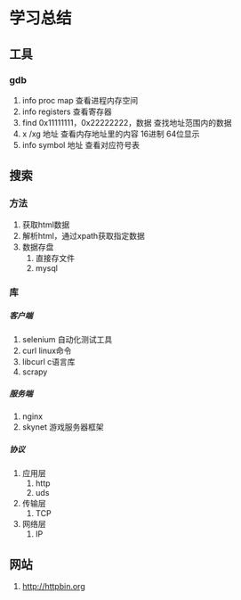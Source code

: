 # 学习总结
## 工具
### gdb
1. info proc map
查看进程内存空间
1. info registers
查看寄存器
1. find 0x11111111，0x22222222，数据
查找地址范围内的数据
1. x /xg 地址
查看内存地址里的内容 16进制 64位显示
1. info symbol 地址
查看对应符号表


## 搜索
### 方法
1. 获取html数据
1. 解析html，通过xpath获取指定数据
1. 数据存盘
    1. 直接存文件
    1. mysql
### 库
##### 客户端
1. selenium 自动化测试工具
1. curl linux命令
1. libcurl c语言库
1. scrapy 
##### 服务端
1. nginx 
1. skynet 游戏服务器框架
##### 协议
1. 应用层
    1. http
    2. uds
1. 传输层
    1. TCP
1. 网络层
    1. IP
## 网站
1. http://httpbin.org
